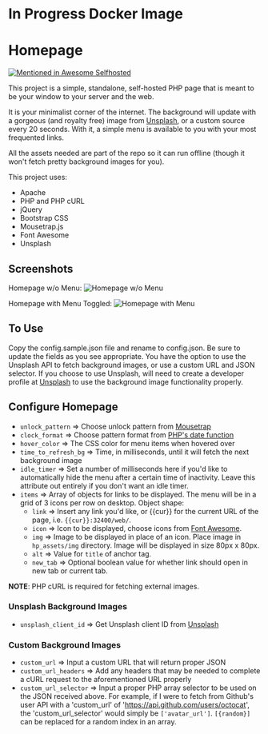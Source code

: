 # In Progress Docker Image


# Homepage

[![Mentioned in Awesome Selfhosted](https://awesome.re/mentioned-badge.svg)](https://github.com/Kickball/awesome-selfhosted#personal-dashboards)

This project is a simple, standalone, self-hosted PHP page that is meant to be your window to your server and the web. 

It is your minimalist corner of the internet. The background will update with a gorgeous (and royalty free) image from [Unsplash](https://unsplash.com/), or a custom source every 20 seconds. With it, a simple menu is available to you with your most frequented links. 

All the assets needed are part of the repo so it can run offline (though it won't fetch pretty background images for you). 

This project uses:
- Apache
- PHP and PHP cURL
- jQuery
- Bootstrap CSS
- Mousetrap.js
- Font Awesome
- Unsplash

## Screenshots
Homepage w/o Menu:
![Homepage w/o Menu](example_img/homepage-wo-menu.png?raw=true)

Homepage with Menu Toggled:
![Homepage with Menu](example_img/homepage-w-menu.png?raw=true)


## To Use
Copy the config.sample.json file and rename to config.json. Be sure to update the fields as you see appropriate. You have the option to use the Unsplash API to fetch background images, or use a custom URL and JSON selector. If you choose to use Unsplash, will need to create a developer profile at [Unsplash](https://unsplash.com/) to use the background image functionality properly. 

## Configure Homepage
- `unlock_pattern` => Choose unlock pattern from [Mousetrap](https://craig.is/killing/mice)
- `clock_format` => Choose pattern format from [PHP's date function](http://php.net/manual/en/function.date.php)
- `hover_color` => The CSS color for menu items when hovered over
- `time_to_refresh_bg` => Time, in milliseconds, until it will fetch the next background image
- `idle_timer` => Set a number of milliseconds here if you'd like to automatically hide the menu after a certain time of inactivity. Leave this attribute out entirely if you don't want an idle timer. 
- `items` => Array of objects for links to be displayed. The menu will be in a grid of 3 icons per row on desktop. Object shape: 
  - `link` => Insert any link you'd like, or {{cur}} for the current URL of the page, i.e. `{{cur}}:32400/web/`. 
  - `icon` => Icon to be displayed, choose icons from [Font Awesome](http://fontawesome.io/icons/). 
  - `img` => Image to be displayed in place of an icon. Place image in `hp_assets/img` directory. Image will be displayed in size 80px x 80px. 
  - `alt` => Value for `title` of anchor tag. 
  - `new_tab` => Optional boolean value for whether link should open in new tab or current tab. 

__NOTE__: PHP cURL is required for fetching external images.

### Unsplash Background Images
- `unsplash_client_id` => Get Unsplash client ID from [Unsplash](https://unsplash.com/developers)

### Custom Background Images
- `custom_url` => Input a custom URL that will return proper JSON
- `custom_url_headers` => Add any headers that may be needed to complete a cURL request to the aforementioned URL properly
- `custom_url_selector` => Input a proper PHP array selector to be used on the JSON received above. For example, if I were to fetch from Github's user API with a 'custom_url' of 'https://api.github.com/users/octocat', the 'custom_url_selector' would simply be `['avatar_url']`. `[{random}]` can be replaced for a random index in an array. 
